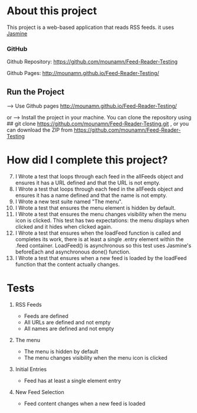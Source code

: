 # About this project

This project is a web-based application that reads RSS feeds. it uses [Jasmine](http://jasmine.github.io/) 

### GitHub

Github Repository: https://github.com/mounamn/Feed-Reader-Testing

Github Pages: http://mounamn.github.io/Feed-Reader-Testing/

## Run the Project

--> Use Github pages http://mounamn.github.io/Feed-Reader-Testing/

or --> Install the project in your machine. You can clone the repository using ## git clone https://github.com/mounamn/Feed-Reader-Testing.git , 
or you can download the ZIP from https://github.com/mounamn/Feed-Reader-Testing

# How did I complete this project?

7. I Wrote a test that loops through each feed in the allFeeds object and ensures it has a URL defined and that the URL is not empty.
8. I Wrote a test that loops through each feed in the allFeeds object and ensures it has a name defined and that the name is not empty.
9. I Wrote a new test suite named "The menu".
10. I Wrote a test that ensures the menu element is hidden by default.
11. I Wrote a test that ensures the menu changes visibility when the menu icon is clicked. This test has two expectations: the menu displays when clicked and it hides when clicked again.
12. I Wrote a test that ensures when the loadFeed function is called and completes its work, there is at least a single .entry element within the .feed container. LoadFeed() is asynchronous so this test uses Jasmine's beforeEach and asynchronous done() function.
13. I Wrote a test that ensures when a new feed is loaded by the loadFeed function that the content actually changes. 

# Tests

1. RSS Feeds
	
	* Feeds are defined
	* All URLs are defined and not empty
	* All names are defined and not empty
	
2. The menu

	* The menu is hidden by default
	* The menu changes visibility when the menu icon is clicked
	
3. Initial Entries

	* Feed has at least a single element entry

4. New Feed Selection

	* Feed content changes when a new feed is loaded